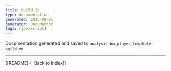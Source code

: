 ```yaml
---
title: build.js
type: documentation
generated: 2025-09-01
generator: DocuMentor
tags: [javascript]
---
```


Documentation generated and saved to `analysis-bm_player_template-build.md`.


---

[[README|← Back to Index]]